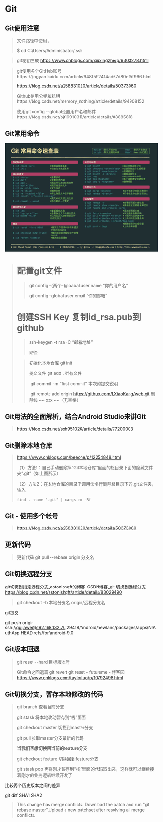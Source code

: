 # Git

## Git使用注意

> 文件路径中使用  /
>
> $ cd C:/Users/Administrator/.ssh

> git秘钥生成 https://www.cnblogs.com/xiuxingzhe/p/9303278.html

> git使用多个GitHub账号https://jingyan.baidu.com/article/948f592414ad67d80ef5f966.html
>
> https://blog.csdn.net/a258831020/article/details/50373060
>
> Github使用公钥和私钥https://blog.csdn.net/memory_nothing/article/details/94908152
>
> 使用git config --global设置用户名和邮件https://blog.csdn.net/sjt19910311/article/details/83685616

## Git常用命令

![Git常用命令](https://github.com/hhhhhh11/image-folder/blob/main/image/git常用命令.png)

> # 配置git文件
>
> > git config  –(两个-)gloabal user.name “你的用户名”
> >
> > git config  –global user.email “你的邮箱”
>
> # 创建SSH Key 复制id_rsa.pub到github
>
> > ssh-keygen -t rsa -C “邮箱地址”
> >
> > 路径
>
> > 初始化本地仓库 git init
> >
> > 提交文件	git add .			所有文件
> >
> > ​					git commit	-m “first commit”	本次的提交说明
> >
> > ​					git remote add origin ~~https://github.com/LXiaoKang/web.git~~  删除线   ~~ xxx ~~（无空格）

## Git用法的全面解析，结合Android Studio来讲Git

> https://blog.csdn.net/sxh951026/article/details/77200003

## Git删除本地仓库

> https://www.cnblogs.com/beeone/p/12254848.html
>
> （1）方法1：自己手动删除掉“Git本地仓库”里面的根目录下面的隐藏文件夹“.git”（如上图所示）
>
> （2）方法2：在本地仓库的目录下调用命令行删除根目录下的.git文件夹，输入
>
> ```
> find . -name ".git" | xargs rm -Rf
> ```

## Git - 使用多个帐号

> https://blog.csdn.net/a258831020/article/details/50373060

## 更新代码

> 更新代码    git pull --rebase origin 分支名

## Git切换远程分支

git切换到指定远程分支_astonishqft的博客-CSDN博客_git 切换到远程分支
https://blog.csdn.net/astonishqft/article/details/83029490

> git checkout -b 本地分支名 origin/远程分支名

git提交

git push origin ssh://gujiawei@192.168.132.70:29418/Android/newland/packages/apps/NlAuthApp HEAD:refs/for/android-9.0

## Git版本回退

> git reset --hard 目标版本号
>
> Git命令之回退篇 git revert git reset - futureme - 博客园
> https://www.cnblogs.com/taylorluo/p/10792498.html

## Git切换分支，暂存本地修改的代码

> git branch   查看当前分支
>
> git stash  将本地改动暂存到“栈”里面
>
> git checkout master  切换到master分支
>
> git pull  拉取master分支最新的代码
>
> **当我们再想切换回当前的feature分支**
>
> git checkout feature  切换回到feature分支
>
> git stash pop  再将刚才暂存到“栈”里面的代码取出来，这样就可以继续接着刚才的业务逻辑继续开发了



比较两个历史版本之间的差异

  git diff SHA1 SHA2

> This change has merge conflicts. Download the patch and run "git rebase master".Upload a new patchset after resolving all merge conflicts.
